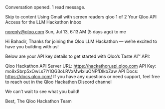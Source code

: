 Conversation opened. 1 read message.

Skip to content
Using Gmail with screen readers
qloo 
1 of 2
Your Qloo API Access for the LLM Hackathon
Inbox

noreply@qloo.com
Sun, Jul 13, 6:13 AM (5 days ago)
to me

Hi Bahadir,
Thanks for joining the Qloo LLM Hackathon — we’re excited to have you building with us!

Below are your API key details to get started with Qloo’s Taste AI™ API:

Qloo Hackathon API Server URL: https://hackathon.api.qloo.com
API Key: mo8xSbrp5xOwLs7iYIQG3oLRVxMwIxluONFfDlkbZaw
API Docs: https://docs.qloo.com/
If you have any questions or need support, feel free to reach out in the Qloo Hackathon Discord channel

We can’t wait to see what you build!

Best,
The Qloo Hackathon Team
